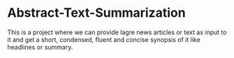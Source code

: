 # Abstract-Text-Summarization
This is a project where we can provide lagre news articles or text as input to it and get a short, condensed, fluent and concise synopsis of it like headlines or  summary.
